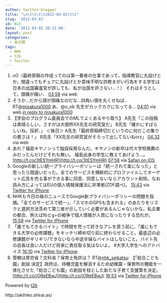 ```yaml
---
author: twitter-blogger
title: "\n\t\t\t\t2012-03-01\t\t"
slug: '2012-03-01'
id: 813
date: '2012-03-02 20:31:00'
layout: post
categories:
  - 未分類
tags:
  - NHK
  - t2b
  - Twitter
---
```


<div xmlns:georss="http://www.georss.org/georss">

1.  <span><span>oO（最終原稿の作成ってのは第一著者の仕事であって，指導教官に丸投げとか，間違ってもチェアに丸投げとか意味不明な詐欺まがい行為をする学生は日本の出国審査官が許しても．私が出国を許さない...！） それはそうとして，頭痛が痛い．</span> <span>[<span>03:58</span>](http://twitter.com/o_ob/status/175233637489451008) <span>via web</span></span></span>
2.  <span><span>そうか…だから頭が頭痛なのだな…四角い頭を丸くせねば． RT@[misakura1000](http://twitter.com/misakura1000 "misakura1000") あ、@o_ob 先生がカックカクになってる…</span> <span>[<span>04:01</span>](http://twitter.com/o_ob/status/175234258200297472) <span>via web</span> [in reply to misakura1000](http://twitter.com/misakura1000/status/175233878154412034)</span></span>
3.  <span><span>【学会のプログラム委員会でのMLでよくあるやり取り】 A先生「この投稿は素晴らしい，さすがは大御所XX先生の研究室だ」 B先生「確かにすばらしいね，採択．」 ＜後日＞ A先生「最終原稿締切だというのに何だこの集りの悪さは！」 B先生「XX先生の研究室がそろって出してないねorz」</span> <span>[<span>04:32</span>](http://twitter.com/o_ob/status/175242132116873216) <span>via web</span></span></span>
4.  <span><span>あれ？福島キヤノンって独自採用なんだ。キヤノンの新卒は代々学校推薦のみだったんだけどそれも無い。 福島出身の学生に教えてあげよう...。 [http://t.co/3tESYmHR](http://t.co/3tESYmHR)</span> <span>[<span>07:58</span>](http://twitter.com/o_ob/status/175294009139404800) <span>via [Safari on iOS](http://www.apple.com)</span></span></span>
5.  <span><span>Googleの新しい統一プライバシーポリシーは「統一されて楽になった」と思ったら間違いだった。全てのサービスを横断的にプロファイルしてターゲット広告を売る事ができる事に同意、同意しないならアカウント削除。なお読み方によってはEUの個人情報保護法に非準拠(ZDF調べ)。</span> <span>[<span>15:43</span>](http://twitter.com/o_ob/status/175410903796289536) <span>via [Twitter for iPhone](http://twitter.com/#!/download/iphone)</span></span></span>
6.  <span><span>NHKも今日の昼のニュースでGoogle新プライバシーポリシーの問題を指摘。「全てのサービスで統一」、「スマホのGPSも含まれる」のあたりをリスクと選択方法含めて第三者が示していく必要があるんじゃないかな。私企業の都合、例えばfbとg+の戦争で個人情報が人質になったりする恐れが。</span> <span>[<span>15:59</span>](http://twitter.com/o_ob/status/175415119885512705) <span>via [Twitter for iPhone](http://twitter.com/#!/download/iphone)</span></span></span>
7.  <span><span>「誰でもできるバイト」で時間を売って好きなアレを買う前に、「誰にもできる大学の必修課題」をキッチリ締め切り前に終わらせること。最底辺の必修課題がギリギリ/できないなら中途半端なバイトはしないこと。バイト先の店長は良い人だけど将来に責任取る気はないよ。 #大学入学生へのアドバイス</span> <span>[<span>16:10</span>](http://twitter.com/o_ob/status/175417775626522626) <span>via [Twitter for iPhone](http://twitter.com/#!/download/iphone)</span></span></span>
8.  <span><span>管轄は厚労省？文科省？保育士免許は？ RT@[nhk_seikatsu](http://twitter.com/nhk_seikatsu "nhk_seikatsu"): 【「総合こども園」創設 決定】政府は、待機児童を解消するため幼稚園・保育所の機能を一体化させた「総合こども園」の創設を柱とした新たな子育て支援策を決定。 [http://t.co/jOReEBwJ](http://t.co/jOReEBwJ)</span> <span>[<span>16:53</span>](http://twitter.com/o_ob/status/175428502735171585) <span>via [Twitter for iPhone](http://twitter.com/#!/download/iphone)</span></span></span>

</div>

Powered by [t2b](http://t2b.utilz.jp/)

<div>http://akihiko.shirai.as/</div>
